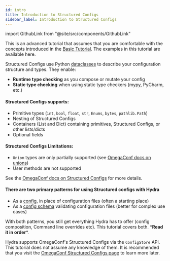 ```yaml
---
id: intro
title: Introduction to Structured Configs
sidebar_label: Introduction to Structured Configs
---
```


import GithubLink from "@site/src/components/GithubLink"

This is an advanced tutorial that assumes that you are comfortable with the concepts introduced in the [Basic Tutorial](/tutorials/basic/your_first_app/1_simple_cli.md).
The examples in this tutorial are available <GithubLink to="examples/tutorials/structured_configs">here</GithubLink>.

Structured Configs use Python [dataclasses](https://docs.python.org/3.9/library/dataclasses.html) to
describe your configuration structure and types. They enable:

* **Runtime type checking** as you compose or mutate your config 
* **Static type checking** when using static type checkers (mypy, PyCharm, etc.)

#### Structured Configs supports:
- Primitive types (`int`, `bool`, `float`, `str`, `Enums`, `bytes`, `pathlib.Path`) 
- Nesting of Structured Configs
- Containers (List and Dict) containing primitives, Structured Configs, or other lists/dicts
- Optional fields

#### Structured Configs Limitations:
- `Union` types are only partially supported (see [OmegaConf docs on unions](https://omegaconf.readthedocs.io/en/latest/structured_config.html#union-types))
- User methods are not supported

See the [OmegaConf docs on Structured Configs](https://omegaconf.readthedocs.io/en/latest/structured_config.html) for more details.

#### There are two primary patterns for using Structured configs with Hydra

- As a [config](/tutorials/structured_config/1_minimal_example.md), in place of configuration files (often a starting place)
- As a [config schema](/tutorials/structured_config/5_schema.md) validating configuration files (better for complex use cases)

With both patterns, you still get everything Hydra has to offer (config composition, Command line overrides etc).
This tutorial covers both. \***Read it in order**\*.

Hydra supports OmegaConf's Structured Configs via the `ConfigStore` API.
This tutorial does not assume any knowledge of them.
It is recommended that you visit the <a class="external" href="https://omegaconf.readthedocs.io/en/latest/structured_config.html" target="_blank">OmegaConf Structured Configs page</a> to learn more later.
